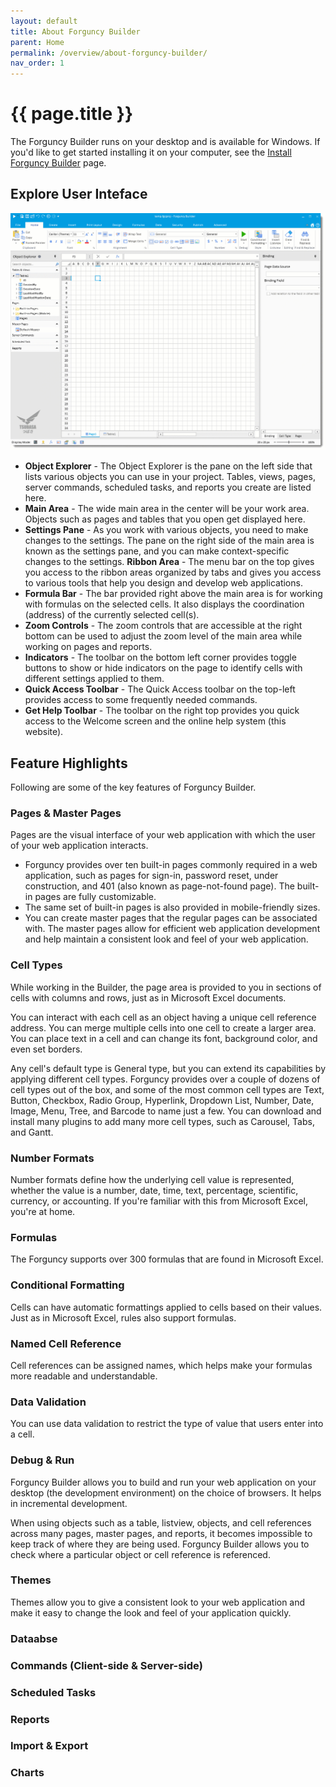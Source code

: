 ```yaml
---
layout: default
title: About Forguncy Builder
parent: Home
permalink: /overview/about-forguncy-builder/
nav_order: 1
---
```


# {{ page.title }}

The Forguncy Builder runs on your desktop and is available for Windows. If you'd like to get started installing it on your computer, see the [Install Forguncy Builder](/setup/install-forguncy-builder/) page.

## Explore User Inteface
![forguncy-builder](/assets/images/product-images/forguncy-builder-explore.gif)

- **Object Explorer** - The Object Explorer is the pane on the left side that lists various objects you can use in your project. Tables, views, pages, server commands, scheduled tasks, and reports you create are listed here.
- **Main Area** - The wide main area in the center will be your work area. Objects such as pages and tables that you open get displayed here.
- **Settings Pane** - As you work with various objects, you need to make changes to the settings. The pane on the right side of the main area is known as the settings pane, and you can make context-specific changes to the settings.
**Ribbon Area** - The menu bar on the top gives you access to the ribbon areas organized by tabs and gives you access to various tools that help you design and develop web applications.
- **Formula Bar** - The bar provided right above the main area is for working with formulas on the selected cells. It also displays the coordination (address) of the currently selected cell(s).
- **Zoom Controls** - The zoom controls that are accessible at the right bottom can be used to adjust the zoom level of the main area while working on pages and reports.
- **Indicators** - The toolbar on the bottom left corner provides toggle buttons to show or hide indicators on the page to identify cells with different settings applied to them.
- **Quick Access Toolbar** - The Quick Access toolbar on the top-left provides access to some frequently needed commands.
- **Get Help Toolbar** - The toolbar on the right top provides you quick access to the Welcome screen and the online help system (this website).

## Feature Highlights
Following are some of the key features of Forguncy Builder.

### Pages &amp; Master Pages
Pages are the visual interface of your web application with which the user of your web application interacts.
-  Forguncy provides over ten built-in pages commonly required in a web application, such as pages for sign-in, password reset, under construction, and 401 (also known as page-not-found page). The built-in pages are fully customizable.
- The same set of built-in pages is also provided in mobile-friendly sizes.
- You can create master pages that the regular pages can be associated with. The master pages allow for efficient web application development and help maintain a consistent look and feel of your web application.

### Cell Types
While working in the Builder, the page area is provided to you in sections of cells with columns and rows, just as in Microsoft Excel documents. 

You can interact with each cell as an object having a unique cell reference address. You can merge multiple cells into one cell to create a larger area. You can place text in a cell and can change its font, background color, and even set borders.

Any cell's default type is General type, but you can extend its capabilities by applying different cell types. Forguncy provides over a couple of dozens of cell types out of the box, and some of the most common cell types are Text, Button, Checkbox, Radio Group, Hyperlink, Dropdown List, Number, Date, Image, Menu, Tree, and Barcode to name just a few. You can download and install many plugins to add many more cell types, such as Carousel, Tabs, and Gantt.

### Number Formats
Number formats define how the underlying cell value is represented, whether the value is a number, date, time, text, percentage, scientific, currency, or accounting. If you're familiar with this from Microsoft Excel, you're at home.

### Formulas
The Forguncy supports over 300 formulas that are found in Microsoft Excel.

### Conditional Formatting
Cells can have automatic formattings applied to cells based on their values. Just as in Microsoft Excel, rules also support formulas.

### Named Cell Reference
Cell references can be assigned names, which helps make your formulas more readable and understandable.

### Data Validation
You can use data validation to restrict the type of value that users enter into a cell.

### Debug &amp; Run
Forguncy Builder allows you to build and run your web application on your desktop (the development environment) on the choice of browsers. It helps in incremental development.

When using objects such as a table, listview, objects, and cell references across many pages, master pages, and reports, it becomes impossible to keep track of where they are being used. Forguncy Builder allows you to check where a particular object or cell reference is referenced.

### Themes
Themes allow you to give a consistent look to your web application and make it easy to change the look and feel of your application quickly. 


### Dataabse
### Commands (Client-side &amp; Server-side)
### Scheduled Tasks
### Reports
### Import &amp; Export
### Charts




